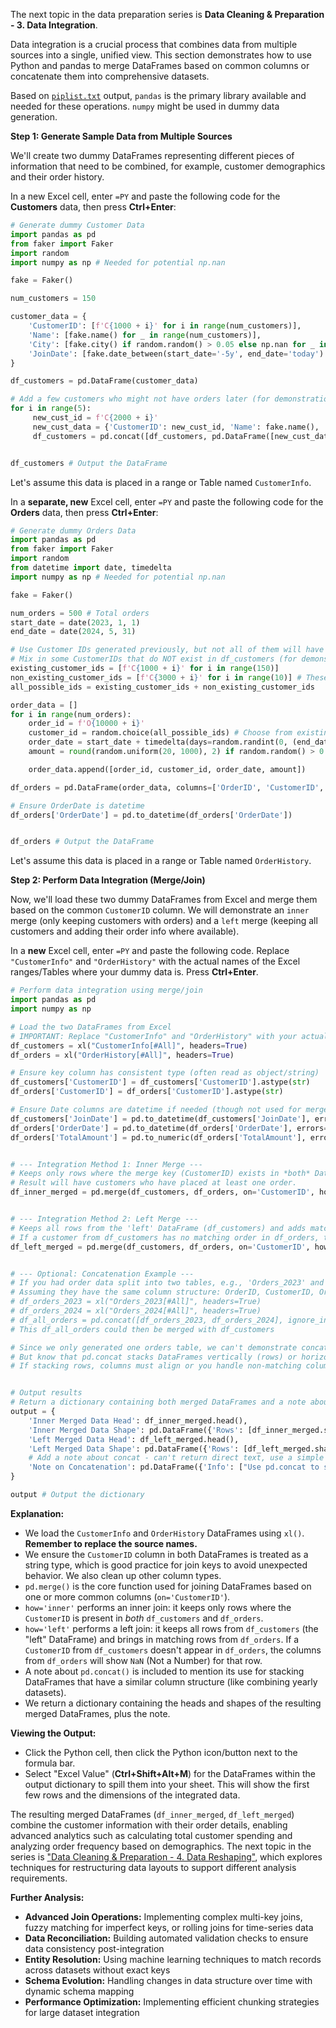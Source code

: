 The next topic in the data preparation series is **Data Cleaning & Preparation - 3. Data Integration**.

Data integration is a crucial process that combines data from multiple sources into a single, unified view. This section demonstrates how to use Python and pandas to merge DataFrames based on common columns or concatenate them into comprehensive datasets.

Based on [`piplist.txt`](./README.md) output, `pandas` is the primary library available and needed for these operations. `numpy` might be used in dummy data generation.

**Step 1: Generate Sample Data from Multiple Sources**

We'll create two dummy DataFrames representing different pieces of information that need to be combined, for example, customer demographics and their order history.

In a new Excel cell, enter `=PY` and paste the following code for the **Customers** data, then press **Ctrl+Enter**:

```python
# Generate dummy Customer Data
import pandas as pd
from faker import Faker
import random
import numpy as np # Needed for potential np.nan

fake = Faker()

num_customers = 150

customer_data = {
    'CustomerID': [f'C{1000 + i}' for i in range(num_customers)],
    'Name': [fake.name() for _ in range(num_customers)],
    'City': [fake.city() if random.random() > 0.05 else np.nan for _ in range(num_customers)], # Some missing cities
    'JoinDate': [fake.date_between(start_date='-5y', end_date='today') for _ in range(num_customers)]
}

df_customers = pd.DataFrame(customer_data)

# Add a few customers who might not have orders later (for demonstration of join types)
for i in range(5):
     new_cust_id = f'C{2000 + i}'
     new_cust_data = {'CustomerID': new_cust_id, 'Name': fake.name(), 'City': fake.city(), 'JoinDate': fake.date_between(start_date='-1y', end_date='today')}
     df_customers = pd.concat([df_customers, pd.DataFrame([new_cust_data])], ignore_index=True)


df_customers # Output the DataFrame
```

Let's assume this data is placed in a range or Table named `CustomerInfo`.

In a **separate, new** Excel cell, enter `=PY` and paste the following code for the **Orders** data, then press **Ctrl+Enter**:

```python
# Generate dummy Orders Data
import pandas as pd
from faker import Faker
import random
from datetime import date, timedelta
import numpy as np # Needed for potential np.nan

fake = Faker()

num_orders = 500 # Total orders
start_date = date(2023, 1, 1)
end_date = date(2024, 5, 31)

# Use Customer IDs generated previously, but not all of them will have orders
# Mix in some CustomerIDs that do NOT exist in df_customers (for demonstration of join types)
existing_customer_ids = [f'C{1000 + i}' for i in range(150)]
non_existing_customer_ids = [f'C{3000 + i}' for i in range(10)] # These won't match CustomerInfo
all_possible_ids = existing_customer_ids + non_existing_customer_ids

order_data = []
for i in range(num_orders):
    order_id = f'O{10000 + i}'
    customer_id = random.choice(all_possible_ids) # Choose from existing or non-existing
    order_date = start_date + timedelta(days=random.randint(0, (end_date - start_date).days))
    amount = round(random.uniform(20, 1000), 2) if random.random() > 0.02 else np.nan # Some missing amounts

    order_data.append([order_id, customer_id, order_date, amount])

df_orders = pd.DataFrame(order_data, columns=['OrderID', 'CustomerID', 'OrderDate', 'TotalAmount'])

# Ensure OrderDate is datetime
df_orders['OrderDate'] = pd.to_datetime(df_orders['OrderDate'])


df_orders # Output the DataFrame
```

Let's assume this data is placed in a range or Table named `OrderHistory`.

**Step 2: Perform Data Integration (Merge/Join)**

Now, we'll load these two dummy DataFrames from Excel and merge them based on the common `CustomerID` column. We will demonstrate an `inner` merge (only keeping customers with orders) and a `left` merge (keeping all customers and adding their order info where available).

In a **new** Excel cell, enter `=PY` and paste the following code. Replace `"CustomerInfo"` and `"OrderHistory"` with the actual names of the Excel ranges/Tables where your dummy data is. Press **Ctrl+Enter**.

```python
# Perform data integration using merge/join
import pandas as pd
import numpy as np

# Load the two DataFrames from Excel
# IMPORTANT: Replace "CustomerInfo" and "OrderHistory" with your actual names
df_customers = xl("CustomerInfo[#All]", headers=True)
df_orders = xl("OrderHistory[#All]", headers=True)

# Ensure key column has consistent type (often read as object/string)
df_customers['CustomerID'] = df_customers['CustomerID'].astype(str)
df_orders['CustomerID'] = df_orders['CustomerID'].astype(str)

# Ensure Date columns are datetime if needed (though not used for merge key)
df_customers['JoinDate'] = pd.to_datetime(df_customers['JoinDate'], errors='coerce')
df_orders['OrderDate'] = pd.to_datetime(df_orders['OrderDate'], errors='coerce')
df_orders['TotalAmount'] = pd.to_numeric(df_orders['TotalAmount'], errors='coerce')


# --- Integration Method 1: Inner Merge ---
# Keeps only rows where the merge key (CustomerID) exists in *both* DataFrames.
# Result will have customers who have placed at least one order.
df_inner_merged = pd.merge(df_customers, df_orders, on='CustomerID', how='inner')


# --- Integration Method 2: Left Merge ---
# Keeps all rows from the 'left' DataFrame (df_customers) and adds matching rows from the 'right' (df_orders).
# If a customer from df_customers has no matching order in df_orders, the order columns will have NaN values.
df_left_merged = pd.merge(df_customers, df_orders, on='CustomerID', how='left')


# --- Optional: Concatenation Example ---
# If you had order data split into two tables, e.g., 'Orders_2023' and 'Orders_2024'
# Assuming they have the same column structure: OrderID, CustomerID, OrderDate, TotalAmount
# df_orders_2023 = xl("Orders_2023[#All]", headers=True)
# df_orders_2024 = xl("Orders_2024[#All]", headers=True)
# df_all_orders = pd.concat([df_orders_2023, df_orders_2024], ignore_index=True)
# This df_all_orders could then be merged with df_customers

# Since we only generated one orders table, we can't demonstrate concat with separate sources directly.
# But know that pd.concat stacks DataFrames vertically (rows) or horizontally (columns).
# If stacking rows, columns must align or you handle non-matching columns.


# Output results
# Return a dictionary containing both merged DataFrames and a note about concat
output = {
    'Inner Merged Data Head': df_inner_merged.head(),
    'Inner Merged Data Shape': pd.DataFrame({'Rows': [df_inner_merged.shape[0]], 'Columns': [df_inner_merged.shape[1]]}),
    'Left Merged Data Head': df_left_merged.head(),
    'Left Merged Data Shape': pd.DataFrame({'Rows': [df_left_merged.shape[0]], 'Columns': [df_left_merged.shape[1]]}),
    # Add a note about concat - can't return direct text, use a simple DataFrame
    'Note on Concatenation': pd.DataFrame({'Info': ["Use pd.concat to stack DataFrames with similar columns (e.g., historical data split by year)."]})
}

output # Output the dictionary
```

**Explanation:**

*   We load the `CustomerInfo` and `OrderHistory` DataFrames using `xl()`. **Remember to replace the source names.**
*   We ensure the `CustomerID` column in both DataFrames is treated as a string type, which is good practice for join keys to avoid unexpected behavior. We also clean up other column types.
*   `pd.merge()` is the core function used for joining DataFrames based on one or more common columns (`on='CustomerID'`).
*   `how='inner'` performs an inner join: it keeps only rows where the `CustomerID` is present in *both* `df_customers` and `df_orders`.
*   `how='left'` performs a left join: it keeps all rows from `df_customers` (the "left" DataFrame) and brings in matching rows from `df_orders`. If a `CustomerID` from `df_customers` doesn't appear in `df_orders`, the columns from `df_orders` will show `NaN` (Not a Number) for that row.
*   A note about `pd.concat()` is included to mention its use for stacking DataFrames that have a similar column structure (like combining yearly datasets).
*   We return a dictionary containing the heads and shapes of the resulting merged DataFrames, plus the note.

**Viewing the Output:**

*   Click the Python cell, then click the Python icon/button next to the formula bar.
*   Select "Excel Value" (**Ctrl+Shift+Alt+M**) for the DataFrames within the output dictionary to spill them into your sheet. This will show the first few rows and the dimensions of the integrated data.

The resulting merged DataFrames (`df_inner_merged`, `df_left_merged`) combine the customer information with their order details, enabling advanced analytics such as calculating total customer spending and analyzing order frequency based on demographics. The next topic in the series is ["Data Cleaning & Preparation - 4. Data Reshaping"](./03-Data%20Cleaning%20&%20Preparation_04-Data%20Reshaping.md), which explores techniques for restructuring data layouts to support different analysis requirements.

**Further Analysis:**
* **Advanced Join Operations:** Implementing complex multi-key joins, fuzzy matching for imperfect keys, or rolling joins for time-series data
* **Data Reconciliation:** Building automated validation checks to ensure data consistency post-integration
* **Entity Resolution:** Using machine learning techniques to match records across datasets without exact keys
* **Schema Evolution:** Handling changes in data structure over time with dynamic schema mapping
* **Performance Optimization:** Implementing efficient chunking strategies for large dataset integration